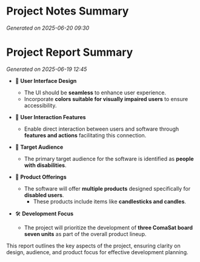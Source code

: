 # Project Notes Summary

*Generated on 2025-06-20 09:30*

# Project Report Summary

*Generated on 2025-06-19 12:45*

- 🎨 **User Interface Design**
  - The UI should be **seamless** to enhance user experience.
  - Incorporate **colors suitable for visually impaired users** to ensure accessibility.

- 🤝 **User Interaction Features**
  - Enable direct interaction between users and software through **features and actions** facilitating this connection.

- 🎯 **Target Audience**
  - The primary target audience for the software is identified as **people with disabilities**.

- 🔧 **Product Offerings**
  - The software will offer **multiple products** designed specifically for **disabled users**. 
    - These products include items like **candlesticks and candles**.

- 🛠️ **Development Focus**
  - The project will prioritize the development of **three ComaSat board seven units** as part of the overall product lineup.

This report outlines the key aspects of the project, ensuring clarity on design, audience, and product focus for effective development planning.
